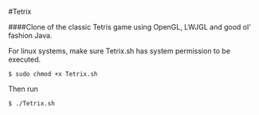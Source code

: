 #Tetrix

####Clone of the classic Tetris game using OpenGL, LWJGL and good ol' fashion Java.

For linux systems, make sure Tetrix.sh has system permission to be executed.

`$ sudo chmod +x Tetrix.sh`

Then run

`$ ./Tetrix.sh`
